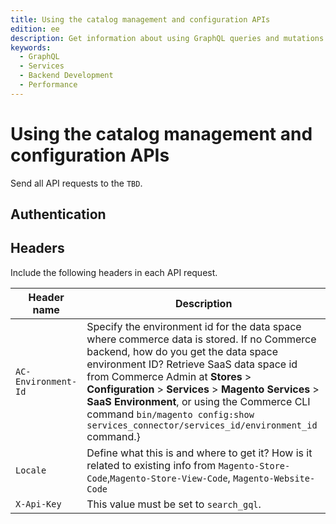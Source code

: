 ```yaml
---
title: Using the catalog management and configuration APIs
edition: ee
description: Get information about using GraphQL queries and mutations to manage channels, policies, and configuration for product catalog, search, and recommendations capabilities.
keywords:
  - GraphQL
  - Services
  - Backend Development
  - Performance
---
```


# Using the catalog management and configuration APIs

Send all API requests to the `TBD`.

## Authentication


## Headers

Include the following headers in each API request.

<!--Requires update for CCDM context-->

Header name| Description
--- | ---
`AC-Environment-Id` |  Specify the environment id for the data space where commerce data is stored. If no Commerce backend, how do you get the data space environment ID? Retrieve SaaS data space id from Commerce Admin at **Stores** > **Configuration** > **Services** > **Magento Services** > **SaaS Environment**, or using the Commerce CLI command `bin/magento config:show services_connector/services_id/environment_id` command.}
`Locale` | Define what this is and where to get it? How is it related to existing info from `Magento-Store-Code`,`Magento-Store-View-Code`, `Magento-Website-Code`
`X-Api-Key` | This value must be set to `search_gql`.
